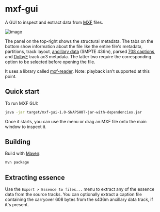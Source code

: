 # mxf-gui
A GUI to inspect and extract data from [MXF](https://en.wikipedia.org/wiki/Material_Exchange_Format) files.

![image](https://user-images.githubusercontent.com/38170229/144078414-6612b754-da76-4592-8a9f-acd4d6a4d315.png)

The panel on the top-right shows the structural metadata. The tabs on the bottom show information about the file like the entire file's metadata, partitions, track layout, [ancillary data](https://www.itu.int/dms_pubrec/itu-r/rec/bt/R-REC-BT.1364-3-201510-I!!PDF-E.pdf) (SMPTE 436m), parsed [708 captions](https://en.wikipedia.org/wiki/CTA-708), and [DolbyE](https://en.wikipedia.org/wiki/Dolby_E) track ac3 metadata. The latter two require the corresponding option to be selected before opening the file.

It uses a library called [mxf-reader](https://github.com/jforaci/mxf-reader). Note: playback isn't supported at this point.

## Quick start
To run MXF GUI:
```Bash
java -jar target/mxf-gui-1.0-SNAPSHOT-jar-with-dependencies.jar
```

Once it starts, you can use the menu or drag an MXF file onto the main window to inspect it.

## Building
Build with [Maven](https://maven.apache.org/):
```Bash
mvn package
```

## Extracting essence
Use the `Export > Essence to files...` menu to extract any of the essence data from the source tracks. You can optionally extract a caption file containing the carryover 608 bytes from the s436m ancillary data track, if it's present.
